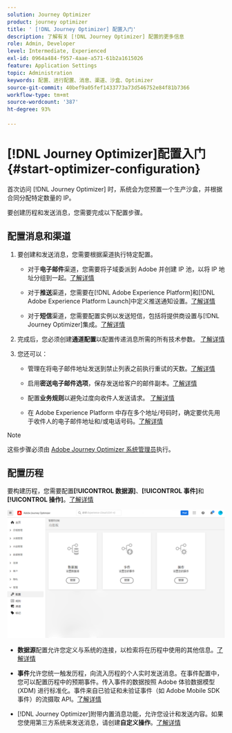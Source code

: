 ```yaml
---
solution: Journey Optimizer
product: journey optimizer
title: ' [!DNL Journey Optimizer] 配置入门'
description: 了解有关 [!DNL Journey Optimizer] 配置的更多信息
role: Admin, Developer
level: Intermediate, Experienced
exl-id: 0964a484-f957-4aae-a571-61b2a1615026
feature: Application Settings
topic: Administration
keywords: 配置、进行配置、消息、渠道、沙盒、Optimizer
source-git-commit: 40bef9a05fef1433773a73d546752e84f81b7366
workflow-type: tm+mt
source-wordcount: '387'
ht-degree: 93%

---
```



# [!DNL Journey Optimizer]配置入门 {#start-optimizer-configuration}

首次访问 [!DNL Journey Optimizer] 时，系统会为您预置一个生产沙盒，并根据合同分配特定数量的 IP。

要创建历程和发送消息，您需要完成以下配置步骤。

## 配置消息和渠道

1. 要创建和发送消息，您需要根据渠道执行特定配置。

   * 对于&#x200B;**电子邮件**&#x200B;渠道，您需要将子域委派到 Adobe 并创建 IP 池，以将 IP 地址分组到一起。[了解详情](../email/get-started-email-config.md)

   * 对于&#x200B;**推送**&#x200B;渠道，您需要在[!DNL Adobe Experience Platform]和[!DNL Adobe Experience Platform Launch]中定义推送通知设置。[了解详情](../push/push-configuration.md)

   * 对于&#x200B;**短信**&#x200B;渠道，您需要配置实例以发送短信，包括将提供商设置与[!DNL Journey Optimizer]集成。[了解详情](../sms/sms-configuration.md)

1. 完成后，您必须创建&#x200B;**通道配置**&#x200B;以配置传递消息所需的所有技术参数。 [了解详情](channel-surfaces.md)

1. 您还可以：

   * 管理在将电子邮件地址发送到禁止列表之前执行重试的天数。[了解详情](manage-suppression-list.md)

   * 启用&#x200B;**密送电子邮件选项**，保存发送给客户的邮件副本。[了解详情](archiving-support.md#enable-bcc)

   * 配置&#x200B;**业务规则**&#x200B;以避免过度向收件人发送请求。 [了解详情](../configuration/rule-sets.md)

   * 在 Adobe Experience Platform 中存在多个地址/号码时，确定要优先用于收件人的电子邮件地址和/或电话号码。[了解详情](primary-email-addresses.md)

<!--* Understand the push notification flow. [Learn more](../push/push-gs.md)-->

>[!NOTE]
>
>这些步骤必须由 [Adobe Journey Optimizer 系统管理员](../start/path/administrator.md)执行。

## 配置历程

要构建历程，您需要配置&#x200B;**[!UICONTROL 数据源]**、**[!UICONTROL 事件]**&#x200B;和&#x200B;**[!UICONTROL 操作]**。[了解详情](about-data-sources-events-actions.md)

![](assets/admin-menu.png)

* **数据源**&#x200B;配置允许您定义与系统的连接，以检索将在历程中使用的其他信息。[了解详情](../datasource/about-data-sources.md)

* **事件**&#x200B;允许您统一触发历程，向流入历程的个人实时发送消息。在事件配置中，您可以配置历程中的预期事件。传入事件的数据按照 Adobe 体验数据模型 (XDM) 进行标准化。事件来自已验证和未验证事件（如 Adobe Mobile SDK 事件）的流摄取 API。[了解详情](../event/about-events.md)

* [!DNL Journey Optimizer]附带内置消息功能，允许您设计和发送内容。如果您使用第三方系统来发送消息，请创建&#x200B;**自定义操作**。[了解详情](../action/action.md)